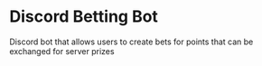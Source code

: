 # Discord Betting Bot
 Discord bot that allows users to create bets for points that can be exchanged for server prizes
